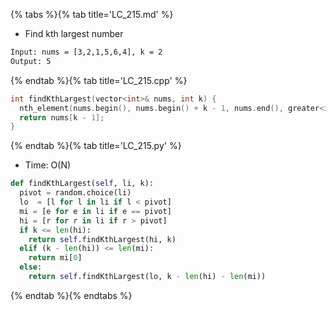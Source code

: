 {% tabs %}{% tab title='LC_215.md' %}

* Find kth largest number

```txt
Input: nums = [3,2,1,5,6,4], k = 2
Output: 5
```

{% endtab %}{% tab title='LC_215.cpp' %}

```cpp
int findKthLargest(vector<int>& nums, int k) {
  nth_element(nums.begin(), nums.begin() + k - 1, nums.end(), greater<int>());
  return nums[k - 1];
}
```

{% endtab %}{% tab title='LC_215.py' %}

* Time: O(N)

```py
def findKthLargest(self, li, k):
  pivot = random.choice(li)
  lo  = [l for l in li if l < pivot]
  mi = [e for e in li if e == pivot]
  hi = [r for r in li if r > pivot]
  if k <= len(hi):
    return self.findKthLargest(hi, k)
  elif (k - len(hi)) <= len(mi):
    return mi[0]
  else:
    return self.findKthLargest(lo, k - len(hi) - len(mi))
```

{% endtab %}{% endtabs %}
